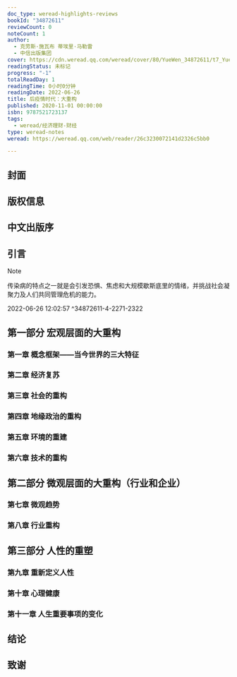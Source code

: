 ```yaml
---
doc_type: weread-highlights-reviews
bookId: "34872611"
reviewCount: 0
noteCount: 1
author:
  - 克劳斯·施瓦布 蒂埃里·马勒雷
  - 中信出版集团
cover: https://cdn.weread.qq.com/weread/cover/80/YueWen_34872611/t7_YueWen_34872611.jpg
readingStatus: 未标记
progress: "-1"
totalReadDay: 1
readingTime: 0小时0分钟
readingDate: 2022-06-26
title: 后疫情时代：大重构
published: 2020-11-01 00:00:00
isbn: 9787521723137
tags:
  - weread/经济理财-财经
type: weread-notes
weread: https://weread.qq.com/web/reader/26c3230072141d2326c5bb0

---
```



## 封面

## 版权信息

## 中文出版序

## 引言

> [!NOTE] 
> 传染病的特点之一就是会引发恐惧、焦虑和大规模歇斯底里的情绪，并挑战社会凝聚力及人们共同管理危机的能力。
> 
> 2022-06-26 12:02:57 ^34872611-4-2271-2322

## 第一部分 宏观层面的大重构

### 第一章 概念框架——当今世界的三大特征

### 第二章 经济复苏

### 第三章 社会的重构

### 第四章 地缘政治的重构

### 第五章 环境的重建

### 第六章 技术的重构

## 第二部分 微观层面的大重构（行业和企业）

### 第七章 微观趋势

### 第八章 行业重构

## 第三部分 人性的重塑

### 第九章 重新定义人性

### 第十章 心理健康

### 第十一章 人生重要事项的变化

## 结论

## 致谢

